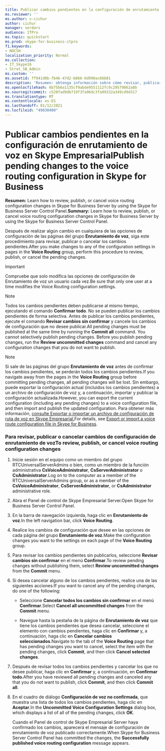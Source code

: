 ```yaml
---
title: Publicar cambios pendientes en la configuración de enrutamiento de voz en Skype Empresarial
ms.reviewer: ''
ms.author: v-cichur
author: cichur
manager: serdars
audience: ITPro
ms.topic: quickstart
ms.prod: skype-for-business-itpro
f1.keywords:
- NOCSH
localization_priority: Normal
ms.collection:
- IT_Skype16
- Strat_SB_Admin
ms.custom: ''
ms.assetid: ff941d0b-fb4b-47d2-b866-6d990ac66b81
description: 'Resumen: obtenga información sobre cómo revisar, publicar o cancelar cambios de configuración de enrutamiento de voz en Skype Empresarial Server mediante el Panel de control de Skype Empresarial Server.'
ms.openlocfilehash: 6b75b6a1135cf9abde9551112fc9c29579862a8b
ms.sourcegitcommit: c528fad9db719f3fa96dc3fa99332a349cd9d317
ms.translationtype: MT
ms.contentlocale: es-ES
ms.lasthandoff: 01/12/2021
ms.locfileid: "49830400"
---
```

# <a name="publish-pending-changes-to-the-voice-routing-configuration-in-skype-for-business"></a><span data-ttu-id="83d4e-103">Publicar cambios pendientes en la configuración de enrutamiento de voz en Skype Empresarial</span><span class="sxs-lookup"><span data-stu-id="83d4e-103">Publish pending changes to the voice routing configuration in Skype for Business</span></span>
 
<span data-ttu-id="83d4e-104">**Resumen:** Learn how to review, publish, or cancel voice routing configuration changes in Skype for Business Server by using the Skype for Business Server Control Panel.</span><span class="sxs-lookup"><span data-stu-id="83d4e-104">**Summary:** Learn how to review, publish, or cancel voice routing configuration changes in Skype for Business Server by using the Skype for Business Server Control Panel.</span></span>
  
<span data-ttu-id="83d4e-105">Después de realizar algún cambio en cualquiera de las opciones de configuración de las páginas del grupo **Enrutamiento de voz**, siga este procedimiento para revisar, publicar o cancelar los cambios pendientes.</span><span class="sxs-lookup"><span data-stu-id="83d4e-105">After you make changes to any of the configuration settings in pages in the **Voice Routing** group, perform this procedure to review, publish, or cancel the pending changes.</span></span>
  
> [!IMPORTANT]
> <span data-ttu-id="83d4e-106">Compruebe que solo modifica las opciones de configuración de Enrutamiento de voz un usuario cada vez.</span><span class="sxs-lookup"><span data-stu-id="83d4e-106">Be sure that only one user at a time modifies the Voice Routing configuration settings.</span></span> 
  
> [!NOTE]
> <span data-ttu-id="83d4e-p101">Todos los cambios pendientes deben publicarse al mismo tiempo, ejecutando el comando **Confirmar todo**. No se pueden publicar los cambios pendientes de forma selectiva. Antes de publicar los cambios pendientes, ejecute el comando **Revisar cambios sin confirmar** y cancele los cambios de configuración que no desee publicar.</span><span class="sxs-lookup"><span data-stu-id="83d4e-p101">All pending changes must be published at the same time by running the **Commit all** command. You cannot selectively publish pending changes. Before you publish pending changes, run the **Review uncommitted changes** command and cancel any configuration changes that you do not want to publish.</span></span>
  
> [!NOTE]
> <span data-ttu-id="83d4e-110">Si sale de las páginas del grupo **Enrutamiento de voz** antes de confirmar los cambios pendientes, se perderán todos los cambios pendientes.</span><span class="sxs-lookup"><span data-stu-id="83d4e-110">If you navigate away from the pages in the **Voice Routing** group before committing pending changes, all pending changes will be lost.</span></span> <span data-ttu-id="83d4e-111">Sin embargo, puede exportar la configuración actual (incluidos los cambios pendientes) a un archivo de configuración de voz y, a continuación, importar y publicar la configuración actualizada.</span><span class="sxs-lookup"><span data-stu-id="83d4e-111">However, you can export the current configuration (including any pending changes) to a voice configuration file, and then import and publish the updated configuration.</span></span> <span data-ttu-id="83d4e-112">Para obtener más información, [consulte Exportar o importar un archivo de configuración de ruta de voz en Skype Empresarial.](voice-route-configuration-import-export.md)</span><span class="sxs-lookup"><span data-stu-id="83d4e-112">For details, see [Export or import a voice route configuration file in Skype for Business](voice-route-configuration-import-export.md).</span></span> 
  
### <a name="to-review-publish-or-cancel-voice-routing-configuration-changes"></a><span data-ttu-id="83d4e-113">Para revisar, publicar o cancelar cambios de configuración de enrutamiento de voz</span><span class="sxs-lookup"><span data-stu-id="83d4e-113">To review, publish, or cancel voice routing configuration changes</span></span>

1. <span data-ttu-id="83d4e-114">Inicie sesión en el equipo como un miembro del grupo RTCUniversalServerAdmins o bien, como un miembro de la función administrativa **CsVoiceAdministrator**, **CsServerAdministrator** o **CsAdministrator**.</span><span class="sxs-lookup"><span data-stu-id="83d4e-114">Log on to the computer as a member of the RTCUniversalServerAdmins group, or as a member of the **CsVoiceAdministrator**, **CsServerAdministrator**, or **CsAdministrator** administrative role.</span></span>
    
2. <span data-ttu-id="83d4e-115">Abra el Panel de control de Skype Empresarial Server.</span><span class="sxs-lookup"><span data-stu-id="83d4e-115">Open Skype for Business Server Control Panel.</span></span>
    
3. <span data-ttu-id="83d4e-116">En la barra de navegación izquierda, haga clic en **Enrutamiento de voz**.</span><span class="sxs-lookup"><span data-stu-id="83d4e-116">In the left navigation bar, click **Voice Routing**.</span></span>
    
4. <span data-ttu-id="83d4e-117">Realice los cambios de configuración que desee en las opciones de cada página del grupo **Enrutamiento de voz**.</span><span class="sxs-lookup"><span data-stu-id="83d4e-117">Make the configuration changes you want to the settings on each page of the **Voice Routing** group.</span></span>
    
5. <span data-ttu-id="83d4e-118">Para revisar los cambios pendientes sin publicarlos, seleccione **Revisar cambios sin confirmar** en el menú **Confirmar**.</span><span class="sxs-lookup"><span data-stu-id="83d4e-118">To review pending changes without publishing them, select **Review uncommitted changes** from the **Commit** menu.</span></span>
    
6. <span data-ttu-id="83d4e-119">Si desea cancelar alguno de los cambios pendientes, realice una de las siguientes acciones:</span><span class="sxs-lookup"><span data-stu-id="83d4e-119">If you want to cancel any of the pending changes, do one of the following:</span></span>
    
   - <span data-ttu-id="83d4e-120">Seleccione **Cancelar todos los cambios sin confirmar** en el menú **Confirmar**.</span><span class="sxs-lookup"><span data-stu-id="83d4e-120">Select **Cancel all uncommitted changes** from the **Commit** menu.</span></span>
    
   - <span data-ttu-id="83d4e-121">Navegue hasta la pestaña de la página de **Enrutamiento de voz** que tiene los cambios pendientes que desea cancelar, seleccione el elemento con cambios pendientes, haga clic en **Confirmar** y, a continuación, haga clic en **Cancelar cambios seleccionados**.</span><span class="sxs-lookup"><span data-stu-id="83d4e-121">Navigate to the tab of the **Voice Routing** page that has pending changes you want to cancel, select the item with the pending changes, click **Commit**, and then click **Cancel selected changes**.</span></span>
    
7. <span data-ttu-id="83d4e-122">Después de revisar todos los cambios pendientes y cancelar los que no desee publicar, haga clic en **Confirmar** y, a continuación, en **Confirmar todo**.</span><span class="sxs-lookup"><span data-stu-id="83d4e-122">After you have reviewed all pending changes and canceled any that you do not want to publish, click **Commit**, and then click **Commit all**.</span></span>
    
8. <span data-ttu-id="83d4e-123">En el cuadro de diálogo **Configuración de voz no confirmada**, que muestra una lista de todos los cambios pendientes, haga clic en **Aceptar**.</span><span class="sxs-lookup"><span data-stu-id="83d4e-123">In the **Uncommitted Voice Configuration Settings** dialog box, which displays a list of all of the pending changes, click **OK**.</span></span> 
    
    <span data-ttu-id="83d4e-124">Cuando el Panel de control de Skype  Empresarial Server haya confirmado los cambios, aparecerá el mensaje de configuración de enrutamiento de voz publicado correctamente.</span><span class="sxs-lookup"><span data-stu-id="83d4e-124">When Skype for Business Server Control Panel has committed the changes, the **Successfully published voice routing configuration** message appears.</span></span>
    

